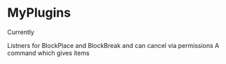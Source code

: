 # MyPlugins

Currently

Listners for BlockPlace and BlockBreak and can cancel via permissions
A command which gives items
